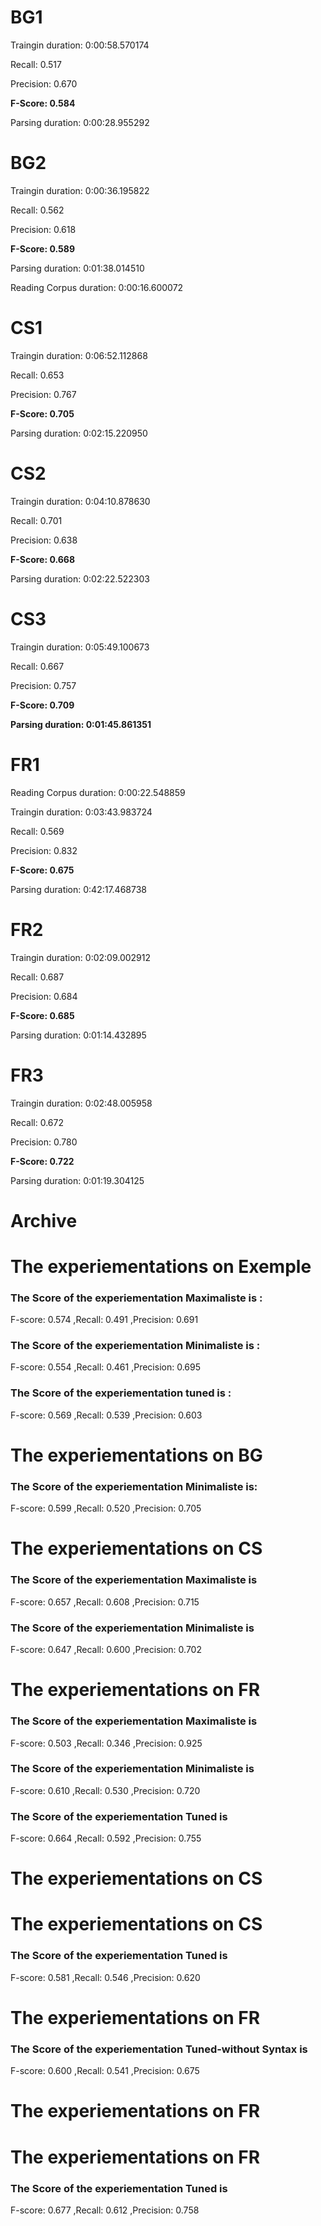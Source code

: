 
# BG1
Traingin duration: 0:00:58.570174

Recall: 0.517

Precision: 0.670

**F-Score: 0.584** 

Parsing duration: 0:00:28.955292

# BG2
Traingin duration: 0:00:36.195822

Recall: 0.562

Precision: 0.618

**F-Score: 0.589** 

Parsing duration: 0:01:38.014510

Reading Corpus duration: 0:00:16.600072

# CS1
Traingin duration: 0:06:52.112868

Recall: 0.653

Precision: 0.767

**F-Score: 0.705** 

Parsing duration: 0:02:15.220950

# CS2
Traingin duration: 0:04:10.878630

Recall: 0.701

Precision: 0.638

**F-Score: 0.668** 

Parsing duration: 0:02:22.522303

# CS3
Traingin duration: 0:05:49.100673

Recall: 0.667

Precision: 0.757

**F-Score: 0.709** 

**Parsing duration: 0:01:45.861351**

# FR1
Reading Corpus duration: 0:00:22.548859

Traingin duration: 0:03:43.983724

Recall: 0.569

Precision: 0.832

**F-Score: 0.675** 

Parsing duration: 0:42:17.468738

# FR2
Traingin duration: 0:02:09.002912

Recall: 0.687

Precision: 0.684

**F-Score: 0.685** 

Parsing duration: 0:01:14.432895

# FR3
Traingin duration: 0:02:48.005958

Recall: 0.672

Precision: 0.780

**F-Score: 0.722** 

Parsing duration: 0:01:19.304125

# Archive
# The experiementations on Exemple
### The Score of the experiementation Maximaliste is :
F-score: 0.574 ,Recall: 0.491 ,Precision: 0.691
### The Score of the experiementation Minimaliste is :
F-score: 0.554 ,Recall: 0.461 ,Precision: 0.695
### The Score of the experiementation tuned is :
F-score: 0.569 ,Recall: 0.539 ,Precision: 0.603

# The experiementations on BG
### The Score of the experiementation Minimaliste is:
F-score: 0.599 ,Recall: 0.520 ,Precision: 0.705

# The experiementations on CS
### The Score of the experiementation Maximaliste is
F-score: 0.657 ,Recall: 0.608 ,Precision: 0.715
### The Score of the experiementation Minimaliste is
F-score: 0.647 ,Recall: 0.600 ,Precision: 0.702


# The experiementations on FR
### The Score of the experiementation Maximaliste is
F-score: 0.503 ,Recall: 0.346 ,Precision: 0.925

### The Score of the experiementation Minimaliste is
F-score: 0.610 ,Recall: 0.530 ,Precision: 0.720

### The Score of the experiementation Tuned is
F-score: 0.664 ,Recall: 0.592 ,Precision: 0.755

# The experiementations on CS
# The experiementations on CS
### The Score of the experiementation Tuned is
F-score: 0.581 ,Recall: 0.546 ,Precision: 0.620


# The experiementations on FR 
### The Score of the experiementation Tuned-without Syntax is
F-score: 0.600 ,Recall: 0.541 ,Precision: 0.675

# The experiementations on FR
# The experiementations on FR
### The Score of the experiementation Tuned is
F-score: 0.677 ,Recall: 0.612 ,Precision: 0.758

